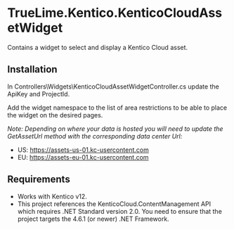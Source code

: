 # TrueLime.Kentico.KenticoCloudAssetWidget

Contains a widget to select and display a Kentico Cloud asset. 

## Installation
In Controllers\Widgets\KenticoCloudAssetWidgetController.cs update the ApiKey and ProjectId.

Add the widget namespace to the list of area restrictions to be able to place the widget on the desired pages.

*Note: Depending on where your data is hosted you will need to update the GetAssetUrl method with the corresponding data center Url:*
- US: https://assets-us-01.kc-usercontent.com
- EU: https://assets-eu-01.kc-usercontent.com

## Requirements
- Works with Kentico v12.
- This project references the KenticoCloud.ContentManagement API which requires .NET Standard version 2.0. You need to ensure that the project targets the 4.6.1 (or newer) .NET Framework.